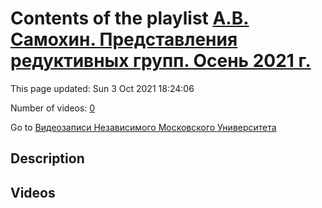 # Contents of the playlist [А.В. Самохин. Представления редуктивных групп. Осень 2021 г.](https://www.youtube.com/playlist?list=PLp9ABVh6_x4EHRhoW33nkPYjbLmsQ5wRf)

This page updated: Sun 3 Oct 2021 18:24:06

Number of videos: [0](#videos)

Go to [Видеозаписи Независимого Московского Университета](../README.md)

## Description



## Videos

